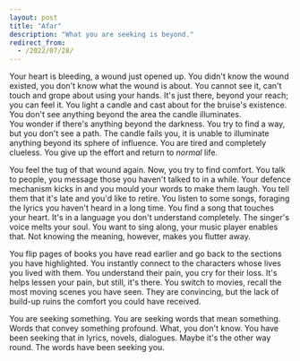 ```yaml
---
layout: post
title: "Afar"
description: "What you are seeking is beyond."
redirect_from:
  - /2022/07/28/
---
```


Your heart is bleeding, a wound just opened up. You didn't know the wound existed, you don't know what the wound is about. You cannot see it, can't touch and grope about using your hands. It's just there, beyond your reach; you can feel it. You light a candle and cast about for the bruise's existence. You don't see anything beyond the area the candle illuminates. <br>You wonder if there's anything beyond the darkness. You try to find a way, but you don't see a path. The candle fails you, it is unable to illuminate anything beyond its sphere of influence. You are tired and completely clueless. You give up the effort and return to _normal_ life.

  

You feel the tug of that wound again. Now, you try to find comfort. You talk to people, you message those you haven't talked to in a while. Your defence mechanism kicks in and you mould your words to make them laugh. You tell them that it's late and you'd like to retire. You listen to some songs, foraging the lyrics you haven't heard in a long time. You find a song that touches your heart. It's in a language you don't understand completely. The singer's voice melts your soul. You want to sing along, your music player enables that. Not knowing the meaning, however, makes you flutter away.

  

You flip pages of books you have read earlier and go back to the sections you have highlighted. You instantly connect to the characters whose lives you lived with them. You understand their pain, you cry for their loss. It's helps lessen your pain, but still, it's there. You switch to movies, recall the most moving scenes you have seen. They are convincing, but the lack of build-up ruins the comfort you could have received.

You are seeking something. You are seeking words that mean something. Words that convey something profound. What, you don't know. You have been seeking that in lyrics, novels, dialogues. Maybe it's the other way round. The words have been seeking you.